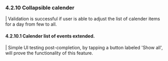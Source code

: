 ### 4.2.10 Collapsible calender

| Validation is successful if user is able to adjust the list of calender items for a day from few to all.

#### 4.2.10.1 Calender list of events extended.

| Simple UI testing post-completion, by tapping a button labeled 'Show all', will prove the functionality of this feature.
